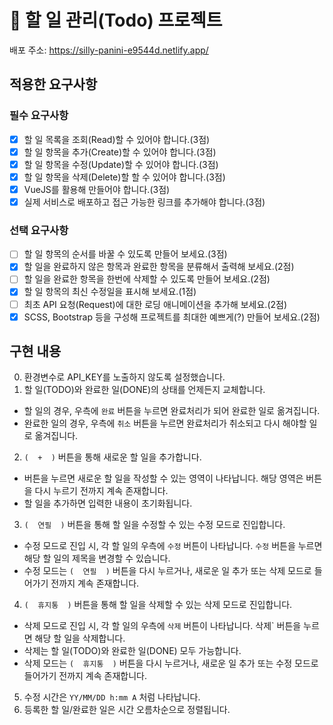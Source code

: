 # 📌 할 일 관리(Todo) 프로젝트

배포 주소: https://silly-panini-e9544d.netlify.app/

## 적용한 요구사항

### 필수 요구사항

- [x] 할 일 목록을 조회(Read)할 수 있어야 합니다.(3점)
- [x] 할 일 항목을 추가(Create)할 수 있어야 합니다.(3점)
- [x] 할 일 항목을 수정(Update)할 수 있어야 합니다.(3점)
- [x] 할 일 항목을 삭제(Delete)할 할 수 있어야 합니다.(3점)
- [x] VueJS를 활용해 만들어야 합니다.(3점)
- [x] 실제 서비스로 배포하고 접근 가능한 링크를 추가해야 합니다.(3점)

### 선택 요구사항

- [ ] 할 일 항목의 순서를 바꿀 수 있도록 만들어 보세요.(3점)
- [x] 할 일을 완료하지 않은 항목과 완료한 항목을 분류해서 출력해 보세요.(2점)
- [ ] 할 일을 완료한 항목을 한번에 삭제할 수 있도록 만들어 보세요.(2점)
- [x] 할 일 항목의 최신 수정일을 표시해 보세요.(1점)
- [ ] 최초 API 요청(Request)에 대한 로딩 애니메이션을 추가해 보세요.(2점)
- [x] SCSS, Bootstrap 등을 구성해 프로젝트를 최대한 예쁘게(?) 만들어 보세요.(2점)

## 구현 내용
0. 환경변수로 API_KEY를 노출하지 않도록 설정했습니다.
1. 할 일(TODO)와 완료한 일(DONE)의 상태를 언제든지 교체합니다.
  * 할 일의 경우, 우측에 `완료` 버튼을 누르면 완료처리가 되어 완료한 일로 옮겨집니다.
  * 완료한 일의 경우, 우측에 `취소` 버튼을 누르면 완료처리가 취소되고 다시 해야할 일로 옮겨집니다.

2. `(  +  )` 버튼을 통해 새로운 할 일을 추가합니다. 
  * 버튼을 누르면 새로운 할 일을 작성할 수 있는 영역이 나타납니다. 해당 영역은 버튼을 다시 누르기 전까지 계속 존재합니다.
  * 할 일을 추가하면 입력한 내용이 초기화됩니다.

3. `(  연필  )` 버튼을 통해 할 일을 수정할 수 있는 수정 모드로 진입합니다.
  * 수정 모드로 진입 시, 각 할 일의 우측에 `수정` 버튼이 나타납니다. `수정` 버튼을 누르면 해당 할 일의 제목을 변경할 수 있습니다.
  * 수정 모드는 `(  연필  )` 버튼을 다시 누르거나, 새로운 일 추가 또는 삭제 모드로 들어가기 전까지 계속 존재합니다.

4. `(  휴지통  )` 버튼을 통해 할 일을 삭제할 수 있는 삭제 모드로 진입합니다.
  * 삭제 모드로 진입 시, 각 할 일의 우측에 `삭제` 버튼이 나타납니다. 삭제` 버튼을 누르면 해당 할 일을 삭제합니다.
  * 삭제는 할 일(TODO)와 완료한 일(DONE) 모두 가능합니다.
  * 삭제 모드는 `(  휴지통  )` 버튼을 다시 누르거나, 새로운 일 추가 또는 수정 모드로 들어가기 전까지 계속 존재합니다.

5. 수정 시간은 `YY/MM/DD h:mm A` 처럼 나타납니다.
6. 등록한 할 일/완료한 일은 시간 오름차순으로 정렬됩니다.
